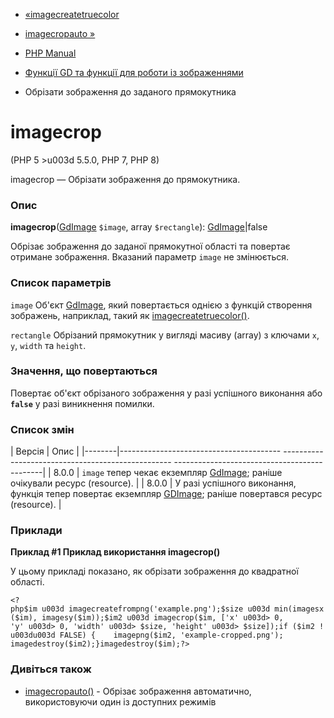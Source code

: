- [«imagecreatetruecolor](function.imagecreatetruecolor.md)
- [imagecropauto »](function.imagecropauto.md)

- [PHP Manual](index.md)
- [Функції GD та функції для роботи із зображеннями](ref.image.md)
- Обрізати зображення до заданого прямокутника

# imagecrop

(PHP 5 \>u003d 5.5.0, PHP 7, PHP 8)

imagecrop — Обрізати зображення до прямокутника.

### Опис

**imagecrop**([GdImage](class.gdimage.md) `$image`, array
`$rectangle`): [GdImage](class.gdimage.md)\|false

Обрізає зображення до заданої прямокутної області та повертає
отримане зображення. Вказаний параметр `image` не змінюється.

### Список параметрів

`image`
Об'єкт [GdImage](class.gdimage.md), який повертається однією з функцій
створення зображень, наприклад, такий як
[imagecreatetruecolor()](function.imagecreatetruecolor.md).

`rectangle`
Обрізаний прямокутник у вигляді масиву (array) з ключами `x`, `y`,
`width` та `height`.

### Значення, що повертаються

Повертає об'єкт обрізаного зображення у разі успішного виконання
або **`false`** у разі виникнення помилки.

### Список змін

| Версія | Опис |
|--------|---------------------------------------- -------------------------------------------------- ---------------------------------------------|
| 8.0.0 | `image` тепер чекає екземпляр [GdImage](class.gdimage.md); раніше очікували ресурс (resource). |
| 8.0.0 | У разі успішного виконання, функція тепер повертає екземпляр [GDImage](class.gdimage.md); раніше повертався ресурс (resource). |

### Приклади

**Приклад #1 Приклад використання **imagecrop()****

У цьому прикладі показано, як обрізати зображення до квадратної області.

` <?php$im u003d imagecreatefrompng('example.png');$size u003d min(imagesx($im), imagesy($im));$im2 u003d imagecrop($im, ['x' u003d> 0, 'y' u003d> 0, 'width' u003d> $size, 'height' u003d> $size]);if ($im2 !u003du003d FALSE) {    imagepng($im2, 'example-cropped.png'); imagedestroy($im2);}imagedestroy($im);?> `

### Дивіться також

- [imagecropauto()](function.imagecropauto.md) - Обрізає
зображення автоматично, використовуючи один із доступних режимів

